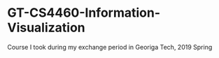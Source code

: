 # GT-CS4460-Information-Visualization
 Course I took during my exchange period in Georiga Tech, 2019 Spring
